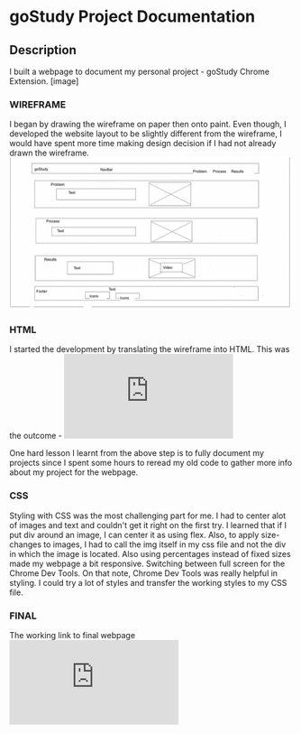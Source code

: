 # goStudy Project Documentation 
## Description
I built a webpage to document my personal project - goStudy Chrome Extension. 
[image]

### WIREFRAME
I began by drawing the wireframe on paper then onto paint. Even though, I developed the website layout to be slightly different from the wireframe, 
I would have spent more time making design decision if I had not already drawn the wireframe.
![wireframe](https://github.com/eric-asare/ConnectionsLab/blob/main/week1/goStudyWebPageDocumentation/webpage-part1/goStudyWebPage/design/goStudyPageWireFrame.png)

### HTML
I started the development by translating the wireframe into HTML. 
This was the outcome - ![WebPage-HTML](https://eric-asare.github.io/ConnectionsLab/week1/goStudyWebPageDocumentation/webpage-part1/goStudyWebPage/index.html)

One hard lesson I learnt from the above step is to fully document my projects since I spent some hours to reread my old code to gather more info about
my project for the webpage. 
### CSS
Styling with CSS was the most challenging part for me. I had to center alot of images and text and couldn't get it right on the first try.
I learned that if I put div around an image, I can center it as using flex. Also, to apply size-changes to images, I had to call the img itself in 
my css file and not the div in which the image is located. Also using percentages instead of fixed sizes made my webpage a bit responsive.
Switching between full screen for the Chrome Dev Tools. On that note, Chrome Dev Tools was really helpful in styling. I could try a lot of styles
and transfer the working styles to my CSS file. 

### FINAL
The working link to final webpage ![WebPage_Final](https://eric-asare.github.io/ConnectionsLab/week1/goStudyWebPageDocumentation/webpage-final/goStudyWebPage/index.html)



